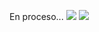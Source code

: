 En proceso...
 ![](https://drive.google.com/uc?export=view&id=1Gl0RdF2oALczS6NEvhMpQOTVKK9KFicN)
 ![](https://drive.google.com/uc?export=view&id=13HWoDnxS7Cf7ujwuaL9XI2J2gB6BT0LV)

